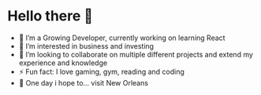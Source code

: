 # Hello there 👋

- 🔭 I’m a Growing Developer, currently working on learning React
- 👀 I’m interested in business and investing
- 💞️ I’m looking to collaborate on multiple different projects and extend my experience and knowledge
- ⚡ Fun fact: I love gaming, gym, reading and coding
- 🤞 One day i hope to... visit New Orleans



<!---
laksa96/laksa96 is a ✨ special ✨ repository because its `README.md` (this file) appears on your GitHub profile.
You can click the Preview link to take a look at your changes.
--->
